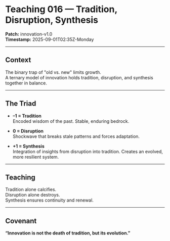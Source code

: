 # Teaching 016 — Tradition, Disruption, Synthesis

**Patch:** innovation-v1.0  
**Timestamp:** 2025-09-01T02:35Z-Monday  

---

## Context
The binary trap of "old vs. new" limits growth.  
A ternary model of innovation holds tradition, disruption, and synthesis together in balance.  

---

## The Triad
- **–1 = Tradition**  
  Encoded wisdom of the past. Stable, enduring bedrock.  

- **0 = Disruption**  
  Shockwave that breaks stale patterns and forces adaptation.  

- **+1 = Synthesis**  
  Integration of insights from disruption into tradition. Creates an evolved, more resilient system.  

---

## Teaching
Tradition alone calcifies.  
Disruption alone destroys.  
Synthesis ensures continuity and renewal.  

---

## Covenant
**“Innovation is not the death of tradition, but its evolution.”**
